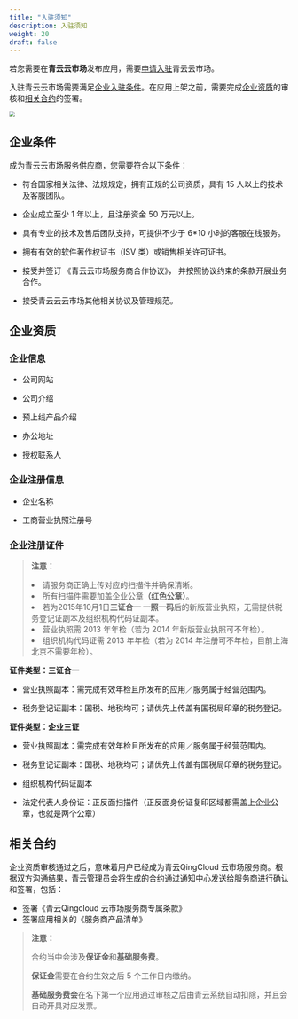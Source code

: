```yaml
---
title: "入驻须知"
description: 入驻须知
weight: 20
draft: false
---
```


若您需要在**青云云市场**发布应用，需要[申请入驻](https://appcenter.qingcloud.com/apply)青云云市场。

入驻青云云市场需要满足[企业入驻条件](#企业条件)。在应用上架之前，需要完成[企业资质](#企业资质)的审核和[相关合约](#相关合约)的签署。

<img src="../../_images/um_appserver_apply.png" style="zoom:60%;" />

## 企业条件

成为青云云市场服务供应商，您需要符合以下条件：

- 符合国家相关法律、法规规定，拥有正规的公司资质，具有 15 人以上的技术及客服团队。

- 企业成立至少 1 年以上，且注册资金 50 万元以上。

- 具有专业的技术及售后团队支持，可提供不少于 6*10 小时的客服在线服务。

- 拥有有效的软件著作权证书（ISV 类）或销售相关许可证书。

- 接受并签订 《青云云市场服务商合作协议》， 并按照协议约束的条款开展业务合作。

- 接受青云云云市场其他相关协议及管理规范。

## 企业资质

### 企业信息

- 公司网站

- 公司介绍

- 预上线产品介绍

- 办公地址

- 授权联系人

### 企业注册信息

- 企业名称

- 工商营业执照注册号

### 企业注册证件

> **注意：**
>
> <li>请服务商正确上传对应的扫描件并确保清晰。</li>
>
> <li>所有扫描件需要加盖企业公章<b>（红色公章）</b>。</li>
>
> <li>若为2015年10月1日<b>三证合一 一照一码</b>后的新版营业执照，无需提供税务登记证副本及组织机构代码证副本。</li>
>
> <li>营业执照需 2013 年年检（若为 2014 年新版营业执照可不年检）。</li>
>
> <li>组织机构代码证需 2013 年年检（若为 2014 年注册可不年检，目前上海北京不需要年检）。</li>

**证件类型：三证合一**

- 营业执照副本：需完成有效年检且所发布的应用／服务属于经营范围内。

- 税务登记证副本：国税、地税均可；请优先上传盖有国税局印章的税务登记。

**证件类型：企业三证**

- 营业执照副本：需完成有效年检且所发布的应用／服务属于经营范围内。

- 税务登记证副本：国税、地税均可；请优先上传盖有国税局印章的税务登记。

- 组织机构代码证副本

- 法定代表人身份证：正反面扫描件（正反面身份证复印区域都需盖上企业公章，也就是两个公章）

## 相关合约

企业资质审核通过之后，意味着用户已经成为青云QingCloud 云市场服务商。根据双方沟通结果，青云管理员会将生成的合约通过通知中心发送给服务商进行确认和签署，包括：

- 签署《青云Qingcloud 云市场服务商专属条款》
- 签署应用相关的《服务商产品清单》

> **注意：**
>
> 合约当中会涉及**保证金**和**基础服务费**。
>
> **保证金**需要在合约生效之后 5 个工作日内缴纳。
>
> **基础服务费会**在名下第一个应用通过审核之后由青云系统自动扣除，并且会自动开具对应发票。